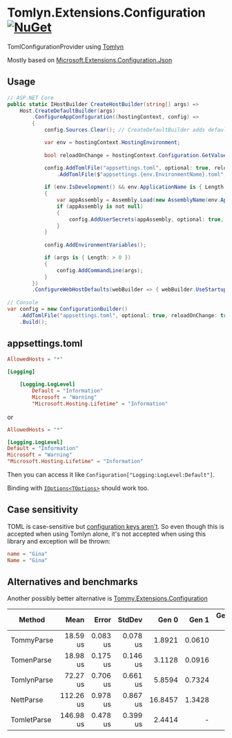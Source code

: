 # Tomlyn.Extensions.Configuration [![NuGet](https://img.shields.io/nuget/v/Tomlyn.Extensions.Configuration)](https://www.nuget.org/packages/Tomlyn.Extensions.Configuration/)
TomlConfigurationProvider using [Tomlyn](https://github.com/xoofx/Tomlyn)

Mostly based on [Microsoft.Extensions.Configuration.Json](https://github.com/dotnet/runtime/tree/main/src/libraries/Microsoft.Extensions.Configuration.Json/src)

## Usage

```cs
// ASP.NET Core
public static IHostBuilder CreateHostBuilder(string[] args) =>
    Host.CreateDefaultBuilder(args)
        .ConfigureAppConfiguration((hostingContext, config) =>
        {
            config.Sources.Clear(); // CreateDefaultBuilder adds default configuration sources like appsettings.json. Here we can remove them

            var env = hostingContext.HostingEnvironment;
            
            bool reloadOnChange = hostingContext.Configuration.GetValue("hostBuilder:reloadConfigOnChange", defaultValue: true);

            config.AddTomlFile("appsettings.toml", optional: true, reloadOnChange: reloadOnChange)
                .AddTomlFile($"appsettings.{env.EnvironmentName}.toml", optional: true, reloadOnChange: reloadOnChange);
                
            if (env.IsDevelopment() && env.ApplicationName is { Length: > 0 })
            {
                var appAssembly = Assembly.Load(new AssemblyName(env.ApplicationName));
                if (appAssembly is not null)
                {
                    config.AddUserSecrets(appAssembly, optional: true, reloadOnChange: reloadOnChange);
                }
            }
            
            config.AddEnvironmentVariables();

            if (args is { Length: > 0 })
            {
                config.AddCommandLine(args);
            }
        })
        .ConfigureWebHostDefaults(webBuilder => { webBuilder.UseStartup<Startup>(); });
        
// Console
var config = new ConfigurationBuilder()
    .AddTomlFile("appsettings.toml", optional: true, reloadOnChange: true)
    .Build();
```

## appsettings.toml

```toml
AllowedHosts = "*"

[Logging]

    [Logging.LogLevel]
        Default = "Information"
        Microsoft = "Warning"
        "Microsoft.Hosting.Lifetime" = "Information"
```
or
```toml
AllowedHosts = "*"

[Logging.LogLevel]
Default = "Information"
Microsoft = "Warning"
"Microsoft.Hosting.Lifetime" = "Information"
```

Then you can access it like `Configuration["Logging:LogLevel:Default"]`. 

Binding with [`IOptions<TOptions>`](https://docs.microsoft.com/en-us/aspnet/core/fundamentals/configuration/options?view=aspnetcore-5.0) should work too.

## Case sensitivity

TOML is case-sensitive but [configuration keys aren't](https://docs.microsoft.com/en-us/aspnet/core/fundamentals/configuration/?view=aspnetcore-5.0#configuration-keys-and-values). So even though this is accepted when using Tomlyn alone, it's not accepted when using this library and exception will be thrown:

```toml
name = "Gina"
Name = "Gina"
```

## Alternatives and benchmarks

Another possibly better alternative is [Tommy.Extensions.Configuration](https://github.com/dezhidki/Tommy/tree/master/Tommy.Extensions.Configuration)

|      Method |      Mean |    Error |   StdDev |   Gen 0 |  Gen 1 | Gen 2 | Allocated |
|------------ |----------:|---------:|---------:|--------:|-------:|------:|----------:|
|  TommyParse |  18.59 us | 0.083 us | 0.078 us |  1.8921 | 0.0610 |     - |  15.59 KB |
|  TomenParse |  18.98 us | 0.175 us | 0.146 us |  3.1128 | 0.0916 |     - |  25.59 KB | -- not on NuGet
| TomlynParse |  72.27 us | 0.706 us | 0.661 us |  5.8594 | 0.7324 |     - |  48.69 KB |
|   NettParse | 112.26 us | 0.978 us | 0.867 us | 16.8457 | 1.3428 |     - | 137.97 KB |
| TomletParse | 146.98 us | 0.478 us | 0.399 us |  2.4414 |      - |     - |  20.24 KB |


